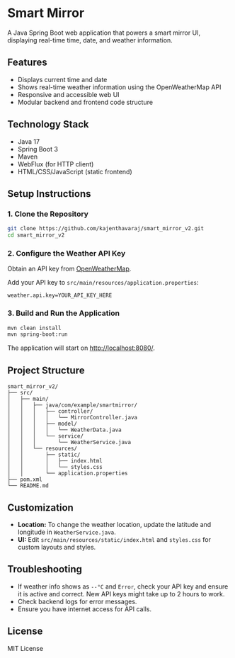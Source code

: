 # Smart Mirror

A Java Spring Boot web application that powers a smart mirror UI, displaying real-time time, date, and weather information.

## Features
- Displays current time and date
- Shows real-time weather information using the OpenWeatherMap API
- Responsive and accessible web UI
- Modular backend and frontend code structure

## Technology Stack
- Java 17
- Spring Boot 3
- Maven
- WebFlux (for HTTP client)
- HTML/CSS/JavaScript (static frontend)

## Setup Instructions

### 1. Clone the Repository
```sh
git clone https://github.com/kajenthavaraj/smart_mirror_v2.git
cd smart_mirror_v2
```

### 2. Configure the Weather API Key
Obtain an API key from [OpenWeatherMap](https://openweathermap.org/api).

Add your API key to `src/main/resources/application.properties`:
```
weather.api.key=YOUR_API_KEY_HERE
```

### 3. Build and Run the Application
```sh
mvn clean install
mvn spring-boot:run
```

The application will start on [http://localhost:8080/](http://localhost:8080/).

## Project Structure
```
smart_mirror_v2/
├── src/
│   ├── main/
│   │   ├── java/com/example/smartmirror/
│   │   │   ├── controller/
│   │   │   │   └── MirrorController.java
│   │   │   ├── model/
│   │   │   │   └── WeatherData.java
│   │   │   └── service/
│   │   │       └── WeatherService.java
│   │   └── resources/
│   │       ├── static/
│   │       │   ├── index.html
│   │       │   └── styles.css
│   │       └── application.properties
├── pom.xml
└── README.md
```

## Customization
- **Location:** To change the weather location, update the latitude and longitude in `WeatherService.java`.
- **UI:** Edit `src/main/resources/static/index.html` and `styles.css` for custom layouts and styles.

## Troubleshooting
- If weather info shows as `--°C` and `Error`, check your API key and ensure it is active and correct. New API keys might take up to 2 hours to work.
- Check backend logs for error messages.
- Ensure you have internet access for API calls.

## License
MIT License
